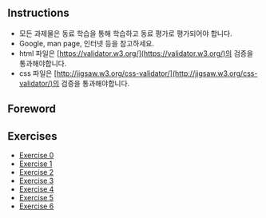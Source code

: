 ## Instructions
- 모든 과제물은 동료 학습을 통해 학습하고 동료 평가로 평가되어야 합니다.
- Google, man page, 인터넷 등을 참고하세요.
- html 파일은 [https://validator.w3.org/](https://validator.w3.org/)의 검증을 통과해야합니다.
- css 파일은 [http://jigsaw.w3.org/css-validator/](http://jigsaw.w3.org/css-validator/)의 검증을 통과해야합니다.

## Foreword

## Exercises
- [Exercise 0](./ex00.md)
- [Exercise 1](./ex01.md)
- [Exercise 2](./ex02.md)
- [Exercise 3](./ex03.md)
- [Exercise 4](./ex04.md)
- [Exercise 5](./ex05.md)
- [Exercise 6](./ex06.md)
